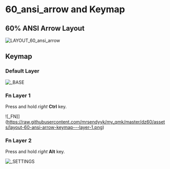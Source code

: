 # 60_ansi_arrow and Keymap

## 60% ANSI Arrow Layout

![LAYOUT_60_ansi_arrow](https://raw.githubusercontent.com/mrsendyyk/my_qmk/master/dz60/assets/layout-60-ansi-arrow.png)

## Keymap

### Default Layer

![_BASE](https://raw.githubusercontent.com/mrsendyyk/my_qmk/master/dz60/assets/layout-60-ansi-arrow-keymap---layer-0.png)

### Fn Layer 1

Press and hold *right* **Ctrl** key.

![_FN]](https://raw.githubusercontent.com/mrsendyyk/my_qmk/master/dz60/assets/layout-60-ansi-arrow-keymap---layer-1.png)

### Fn Layer 2

Press and hold *right* **Alt** key.

![_SETTINGS](https://raw.githubusercontent.com/mrsendyyk/my_qmk/master/dz60/assets/layout-60-ansi-arrow-keymap---layer-2.png)
